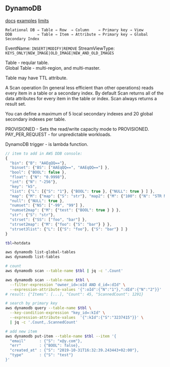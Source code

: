 DynamoDB
-

[docs](https://docs.aws.amazon.com/dynamodb/?id=docs_gateway)
[examples](https://docs.aws.amazon.com/sdk-for-go/v1/developer-guide/using-dynamodb-with-go-sdk.html)
[limits](https://docs.aws.amazon.com/amazondynamodb/latest/developerguide/Limits.html)

````
Relational DB ⇒ Table ⇒ Row  ⇒ Column    ⇒ Primary key ⇒ View
DDB           ⇒ Table ⇒ Item ⇒ Attribute ⇒ Primary key ⇒ Global Secondary Index
````

EventName: `INSERT|MODIFY|REMOVE`
StreamViewType: `KEYS_ONLY|NEW_IMAGE|OLD_IMAGE|NEW_AND_OLD_IMAGES`

Table - reqular table.
<br>Global Table - multi-region, and multi-master.

Table may have TTL attribute.

A Scan operation (In general less efficient than other operations)
reads every item in a table or a secondary index.
By default Scan returns all of the data attributes for every item in the table or index.
Scan always returns a result set.

You can define a maximum of 5 local secondary indexes
and 20 global secondary indexes per table.

PROVISIONED - Sets the read/write capacity mode to PROVISIONED.
PAY_PER_REQUEST - for unpredictable workloads.

DynamoDB trigger - is lambda function.

````js
// item to add in AWS DDB console:
{
  "bin": {"B": "AAEqQQ=="},
  "binset": {"BS": ["AAEqQQ==", "AAEqQQ=="] },
  "bool": {"BOOL": false },
  "float": {"N": "0.9998"},
  "int": {"N": "-256"},
  "key": "k5",
  "list": {"L": [{"S": "1"}, {"BOOL": true }, {"NULL": true } ] },
  "map": {"M": {"map": {"S": "str"}, "map2": {"M": {"100": {"N": "STR MUST NOT BE BLANK"} } } } },
  "null": {"NULL": true },
  "numset": {"NS": ["-99", "99"] },
  "numset2map": {"M": {"test": {"BOOL": true } } },
  "str": {"S": "str"},
  "strset": {"SS": ["foo", "bar"] },
  "strset2map": {"M": {"foo": {"S": "bar"} } },
  "strset3list": {"L": [{"S": "foo"}, {"S": "bar"} ] }
}
````

````sh
tbl=hotdata

aws dynamodb list-global-tables
aws dynamodb list-tables

# count
aws dynamodb scan --table-name $tbl | jq -c '.Count'

aws dynamodb scan --table-name $tbl \
  --filter-expression "owner_id=:oId AND d_id=:dId" \
  --expression-attribute-values '{":oId":{"N":"1"},":dId":{"N":"2"}}'
# result: {"Items": [...], "Count": 45, "ScannedCount": 1291}

# search by primary key
aws dynamodb query --table-name $tbl \
  --key-condition-expression "key_id=:kId" \
  --expression-attribute-values  '{":kId":{"S":"3237415"}}' \
  | jq -c '.Count,.ScannedCount'

# add new item
aws dynamodb put-item --table-name $tbl --item '{
  "email"      : {"S": "x@y.com"},
  "err"        : {"BOOL": false},
  "created_at" : {"S": "2019-10-31T16:32:39.243443+02:00"},
  "type"       : {"S": "test"}
}'
````
